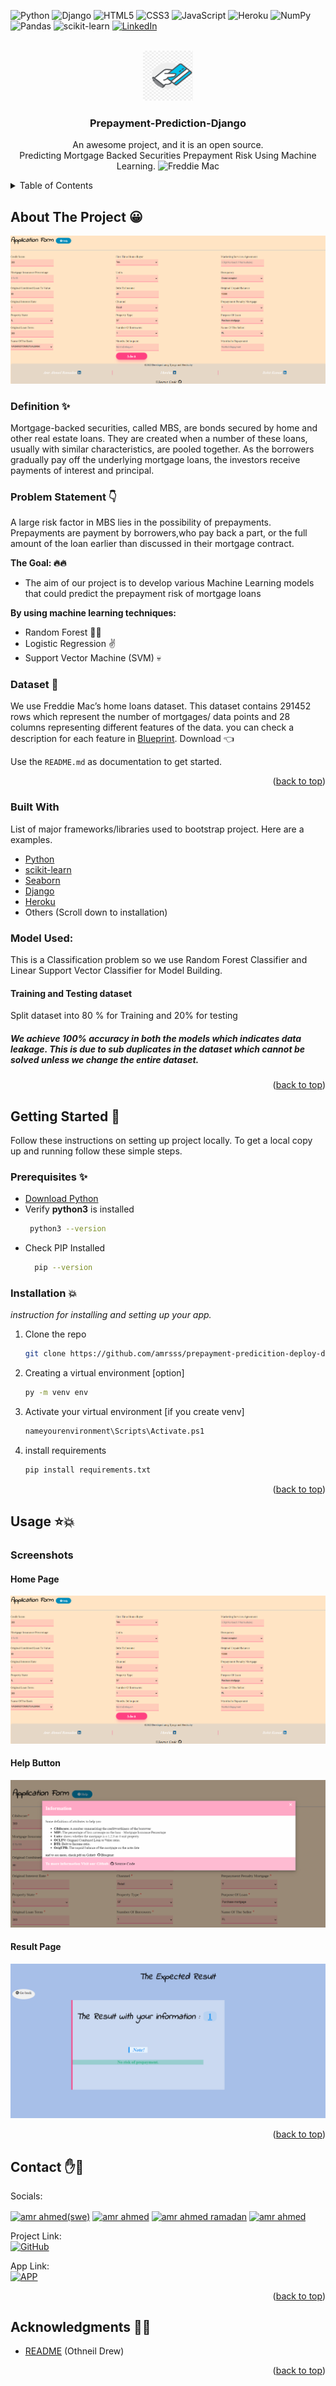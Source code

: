 <div id="top"></div>

![Python][python-shield]
![Django][django-shield]
![HTML5][html-shield]
![CSS3][css-shield]
![JavaScript][js-shield]
![Heroku][heroku-shield]
![NumPy][numpy-shield]
![Pandas][pandas-shield]
![scikit-learn][scikit-shield]
[![LinkedIn][linkedin-shield]][linkedin-url]




<!-- PROJECT LOGO -->
<br />
<div align="center">
  <a href="https://github.com/amrahmed-swe/prepayment-predicition-deploy-django">
    <img src="static/image/logo.png" alt="Logo" width="80" height="80">
  </a>

  <h3 align="center">Prepayment-Prediction-Django</h3>

  <p align="center">
    An awesome project, and it is an open source.<br/>
    Predicting Mortgage Backed Securities Prepayment Risk Using Machine Learning.
    <img src="https://user-images.githubusercontent.com/78646864/136017729-8b90fe01-9fdc-4840-8887-b271c266e51c.png" alt="Freddie Mac">
</div>



<!-- TABLE OF CONTENTS -->
<details>
  <summary>Table of Contents</summary>
  <ol>
    <li>
      <a href="#about-the-project">About The Project</a>
      <ul>
        <li><a href="#built-with">Built With</a></li>
      </ul>
    </li>
    <li>
      <a href="#getting-started">Getting Started</a>
      <ul>
        <li><a href="#prerequisites">Prerequisites</a></li>
        <li><a href="#installation">Installation</a></li>
      </ul>
    </li>
    <li><a href="#usage">Usage</a></li>
    <li><a href="#contact">Contact</a></li>
    <li><a href="#acknowledgments">Acknowledgments</a></li>
  </ol>
</details>



<!-- ABOUT THE PROJECT -->
## About The Project :grinning:

[![Product Name Screen Shot][product-screenshot]](https://prepayment-prediction-b.herokuapp.com/)

### Definition :sparkles:
<p>Mortgage-backed securities, called MBS, are bonds secured by home and other real estate loans. They are created when a number of these loans, usually with similar characteristics, are pooled together. As the borrowers gradually pay off the underlying mortgage loans, the investors receive payments of interest and principal.</p> 

### Problem Statement :point_down:
</p>A large risk factor in MBS lies in the possibility of prepayments. Prepayments are payment by borrowers,who pay back a part, or the full amount of the loan earlier than discussed in their mortgage contract.<p>

<b>The Goal: :fire::fire:</b>
* The aim of our project is to develop various Machine Learning models that could predict the prepayment risk of mortgage loans<br/>

<b>By using machine learning techniques:</b>
* Random Forest :herb::fire:
* Logistic Regression :v:
* Support Vector Machine (SVM) :skull:

### Dataset :house_with_garden:

We use Freddie Mac’s home loans dataset. This dataset contains 291452 rows which represent the number of mortgages/ data points and 28 columns representing different features of the data.
you can check a description for each feature in [Blueprint](https://github.com/amrsss/prepayment-predicition-deploy-django/blob/main/Blueprint.pdf). Download :point_left:

Use the `README.md` as documentation to get started.

<p align="right">(<a href="#top">back to top</a>)</p>



### Built With

List of major frameworks/libraries used to bootstrap project. Here are a examples.

* [Python](https://www.python.org/)
* [scikit-learn](https://reactjs.org/)
* [Seaborn](https://seaborn.pydata.org/)
* [Django](https://www.djangoproject.com/)
* [Heroku](https://dashboard.heroku.com/)
* Others (Scroll down to installation)

### Model Used:
This is a Classification problem so we use Random Forest Classifier and Linear Support Vector Classifier for Model Building.
#### Training and Testing dataset
Split dataset into 80 % for Training and 20% for testing

##### We achieve 100% accuracy in both the models which indicates data leakage. This is due to sub duplicates in the dataset which cannot be solved unless we change the entire dataset.



<p align="right">(<a href="#top">back to top</a>)</p>



<!-- GETTING STARTED -->
## Getting Started :rocket:
Follow these instructions on setting up project locally.
To get a local copy up and running follow these simple steps.

### Prerequisites :sparkles:


* [Download Python](https://www.python.org/downloads/)
* Verify **python3** is installed
  ```sh
   python3 --version
  ```
* Check PIP Installed
  ```sh
    pip --version
  ```

### Installation :collision:

_instruction for installing and setting up your app._

1. Clone the repo
   ```sh
   git clone https://github.com/amrsss/prepayment-predicition-deploy-django.git
   ```
2. Creating a virtual environment [option] 
   ```sh
   py -m venv env
   ```
3. Activate your virtual environment [if you create venv]
   ```sh
   nameyourenvironment\Scripts\Activate.ps1
   ```

4. install requirements
   ```sh
   pip install requirements.txt
   ```

<p align="right">(<a href="#top">back to top</a>)</p>



<!-- USAGE -->
## Usage :star::boom:

### Screenshots

#### Home Page
<img src="Screenshots\home-form.png" alt="home-interface" >

#### Help Button
<img src="Screenshots\help.png" alt="Help" >

#### Result Page
<img src="Screenshots\result.png" alt="result" >

<!-- _For more examples, please refer to the [Documentation](https://example.com)_ -->

<p align="right">(<a href="#top">back to top</a>)</p>


<!-- CONTACT -->
## Contact :hand::bell:

<!-- [@AmrSiri][tweeter-shield] -->
Socials:
   <!-- [![Tweeter][tweeter-shield]][tweeter-url] -->
<p align="left"> <a href="https://twitter.com/AmrSiri" target="blank"><img align="center" src="https://raw.githubusercontent.com/rahuldkjain/github-profile-readme-generator/master/src/images/icons/Social/twitter.svg" alt="amr ahmed(swe)" height="30" width="40" /></a> <a href="https://www.linkedin.com/in/amr-ahmed-ramadan/" target="blank"><img align="center" src="https://raw.githubusercontent.com/rahuldkjain/github-profile-readme-generator/master/src/images/icons/Social/linked-in-alt.svg" alt="amr ahmed" height="30" width="40" /></a> <a href="https://www.kaggle.com/amrmoro" target="blank"><img align="center" src="https://raw.githubusercontent.com/rahuldkjain/github-profile-readme-generator/master/src/images/icons/Social/kaggle.svg" alt="amr ahmed ramadan" height="30" width="40" /></a> <a href="https://www.facebook.com/cvbnm1234568/" target="blank"><img align="center" src="https://raw.githubusercontent.com/rahuldkjain/github-profile-readme-generator/master/src/images/icons/Social/facebook.svg" alt="amr ahmed" height="30" width="40" /></a> </p>

Project Link:</br>
   [![GitHub][project-shield]][project-url]

App Link:</br> 
   [![APP][app-shield]][app-url]
<p align="right">(<a href="#top">back to top</a>)</p>



<!-- ACKNOWLEDGMENTS -->
## Acknowledgments :gift_heart::gift:

* [README](https://github.com/othneildrew) (Othneil Drew)

<p align="right">(<a href="#top">back to top</a>)</p>



<!-- MARKDOWN LINKS & IMAGES -->
[contributors-shield]: https://img.shields.io/github/contributors/othneildrew/Best-README-Template.svg?style=for-the-badge
[contributors-url]: https://github.com/amrsss/prepayment-predicition-deploy-django/graphs/contributors
[forks-shield]: https://img.shields.io/badge/coverage-80%25-yellowgreen
[forks-url]: https://github.com/amrsss/prepayment-predicition-deploy-django/network/members
[stars-shield]: https://img.shields.io/github/stars/othneildrew/Best-README-Template.svg?style=for-the-badge
[stars-url]: https://github.com/amrsss/prepayment-predicition-deploy-django/stargazers
[issues-shield]: https://img.shields.io/github/issues/othneildrew/Best-README-Template.svg?style=for-the-badge
[issues-url]: https://github.com/amrahmed-swe/prepayment-predicition-deploy-django/issues
[linkedin-shield]: https://img.shields.io/badge/-LinkedIn-black.svg?style=for-the-badge&logo=linkedin&colorB=555
[linkedin-url]: https://www.linkedin.com/in/amr-ahmed-ramadan/
<!-- Languages-->
[python-shield]: https://img.shields.io/badge/python-3670A0?style=for-the-badge&logo=python&logoColor=ffdd54
[django-shield]: https://img.shields.io/badge/django-%23092E20.svg?style=for-the-badge&logo=django&logoColor=white
[html-shield]: https://img.shields.io/badge/html5-%23E34F26.svg?style=for-the-badge&logo=html5&logoColor=white
[css-shield]: https://img.shields.io/badge/css3-%231572B6.svg?style=for-the-badge&logo=css3&logoColor=white
[js-shield]:https://img.shields.io/badge/javascript-%23323330.svg?style=for-the-badge&logo=javascript&logoColor=%23F7DF1E
[numpy-shield]: https://img.shields.io/badge/numpy-%23013243.svg?style=for-the-badge&logo=numpy&logoColor=white
[pandas-shield]:https://img.shields.io/badge/pandas-%23150458.svg?style=for-the-badge&logo=pandas&logoColor=white
[scikit-shield]: https://img.shields.io/badge/scikit--learn-%23F7931E.svg?style=for-the-badge&logo=scikit-learn&logoColor=white
[heroku-shield]: https://img.shields.io/badge/heroku-%23430098.svg?style=for-the-badge&logo=heroku&logoColor=white
[tweeter-shield]: https://img.shields.io/twitter/url?style=social&url=https%3A%2F%2Ftwitter.com%2FAmrSiri
[tweeter-url]: https://twitter.com/AmrSiri
[project-shield]: https://img.shields.io/badge/github-%23121011.svg?style=for-the-badge&logo=github&logoColor=white
[project-url]: https://github.com/amrsss/prepayment-predicition-deploy-django
[app-shield]: https://img.shields.io/badge/APP-app%20link-orange
[app-url]: https://prepayment-prediction-b.herokuapp.com/
[product-screenshot]: Screenshots/home-form.png
